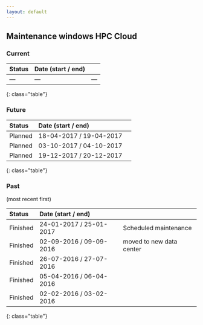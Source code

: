 ```yaml
---
layout: default
---
```


## Maintenance windows HPC Cloud

### Current

|   Status    |   Date (start / end)        |   |
|:------------|:----------------------------|:--|
|   &mdash;   |   &mdash;   | &mdash;  |
{: class="table"}

### Future

|   Status    |   Date (start / end)        |   |
|:------------|:----------------------------|:--|
|   Planned   |   18-04-2017 / 19-04-2017   |   |
|   Planned   |   03-10-2017 / 04-10-2017   |   |
|   Planned   |   19-12-2017 / 20-12-2017   |   |
{: class="table"}

### Past

(most recent first)

|   Status    |   Date (start / end)        |   |
|:------------|:----------------------------|:--|
|   Finished  |   24-01-2017 / 25-01-2017   | Scheduled maintenance  |
|   Finished  |   02-09-2016 / 09-09-2016   | moved to new data center |
|   Finished  |   26-07-2016 / 27-07-2016   |   |
|   Finished  |   05-04-2016 / 06-04-2016   |   |
|   Finished  |   02-02-2016 / 03-02-2016   |   |
{: class="table"}
